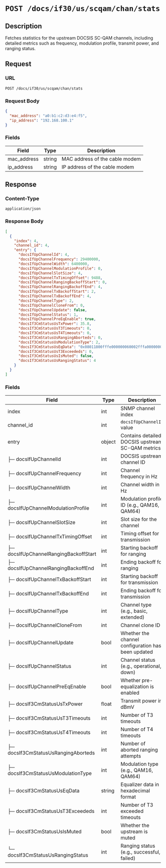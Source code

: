 # `POST /docs/if30/us/scqam/chan/stats`

## Description

Fetches statistics for the upstream DOCSIS SC-QAM channels, including detailed metrics such as frequency, modulation profile, transmit power, and ranging status.

## Request

### URL

`POST /docs/if30/us/scqam/chan/stats`

### Request Body

```json
{
  "mac_address": "a0:b1:c2:d3:e4:f5",
  "ip_address": "192.168.100.1"
}
````

### Fields

| Field        | Type   | Description                    |
| ------------ | ------ | ------------------------------ |
| mac\_address | string | MAC address of the cable modem |
| ip\_address  | string | IP address of the cable modem  |

## Response

### Content-Type

`application/json`

### Response Body

```json
[
  {
    "index": 4,
    "channel_id": 4,
    "entry": {
      "docsIfUpChannelId": 4,
      "docsIfUpChannelFrequency": 29400000,
      "docsIfUpChannelWidth": 6400000,
      "docsIfUpChannelModulationProfile": 0,
      "docsIfUpChannelSlotSize": 4,
      "docsIfUpChannelTxTimingOffset": 9488,
      "docsIfUpChannelRangingBackoffStart": 0,
      "docsIfUpChannelRangingBackoffEnd": 4,
      "docsIfUpChannelTxBackoffStart": 2,
      "docsIfUpChannelTxBackoffEnd": 4,
      "docsIfUpChannelType": 2,
      "docsIfUpChannelCloneFrom": 0,
      "docsIfUpChannelUpdate": false,
      "docsIfUpChannelStatus": 1,
      "docsIfUpChannelPreEqEnable": true,
      "docsIf3CmStatusUsTxPower": 35.8,
      "docsIf3CmStatusUsT3Timeouts": 0,
      "docsIf3CmStatusUsT4Timeouts": 0,
      "docsIf3CmStatusUsRangingAborteds": 0,
      "docsIf3CmStatusUsModulationType": 2,
      "docsIf3CmStatusUsEqData": "0x08011800fffe000000060002fffa0000000a0004ffeafffa0022000affa9fff607f40000ffa900a50000ffd800020010fffefff8fffe000400000002000000000000fffe00020000000000000002000000020000000200020002fffefffefffefffefffe",
      "docsIf3CmStatusUsT3Exceededs": 0,
      "docsIf3CmStatusUsIsMuted": false,
      "docsIf3CmStatusUsRangingStatus": 4
    }
  }
]
```

### Fields

| Field                                 | Type   | Description                                        |
| ------------------------------------- | ------ | -------------------------------------------------- |
| index                                 | int    | SNMP channel index                                 |
| channel\_id                           | int    | `docsIfUpChannelId` value                          |
| entry                                 | object | Contains detailed DOCSIS upstream SC-QAM metrics   |
| ├─ docsIfUpChannelId                  | int    | DOCSIS upstream channel ID                         |
| ├─ docsIfUpChannelFrequency           | int    | Channel frequency in Hz                            |
| ├─ docsIfUpChannelWidth               | int    | Channel width in Hz                                |
| ├─ docsIfUpChannelModulationProfile   | int    | Modulation profile ID (e.g., QAM16, QAM64)         |
| ├─ docsIfUpChannelSlotSize            | int    | Slot size for the channel                          |
| ├─ docsIfUpChannelTxTimingOffset      | int    | Timing offset for transmission                     |
| ├─ docsIfUpChannelRangingBackoffStart | int    | Starting backoff for ranging                       |
| ├─ docsIfUpChannelRangingBackoffEnd   | int    | Ending backoff for ranging                         |
| ├─ docsIfUpChannelTxBackoffStart      | int    | Starting backoff for transmission                  |
| ├─ docsIfUpChannelTxBackoffEnd        | int    | Ending backoff for transmission                    |
| ├─ docsIfUpChannelType                | int    | Channel type (e.g., basic, extended)               |
| ├─ docsIfUpChannelCloneFrom           | int    | Channel clone ID                                   |
| ├─ docsIfUpChannelUpdate              | bool   | Whether the channel configuration has been updated |
| ├─ docsIfUpChannelStatus              | int    | Channel status (e.g., operational, down)           |
| ├─ docsIfUpChannelPreEqEnable         | bool   | Whether pre-equalization is enabled                |
| ├─ docsIf3CmStatusUsTxPower           | float  | Transmit power in dBmV                             |
| ├─ docsIf3CmStatusUsT3Timeouts        | int    | Number of T3 timeouts                              |
| ├─ docsIf3CmStatusUsT4Timeouts        | int    | Number of T4 timeouts                              |
| ├─ docsIf3CmStatusUsRangingAborteds   | int    | Number of aborted ranging attempts                 |
| ├─ docsIf3CmStatusUsModulationType    | int    | Modulation type (e.g., QAM16, QAM64)               |
| ├─ docsIf3CmStatusUsEqData            | string | Equalizer data in hexadecimal format               |
| ├─ docsIf3CmStatusUsT3Exceededs       | int    | Number of T3 exceeded timeouts                     |
| ├─ docsIf3CmStatusUsIsMuted           | bool   | Whether the upstream is muted                      |
| └─ docsIf3CmStatusUsRangingStatus     | int    | Ranging status (e.g., successful, failed)          |
